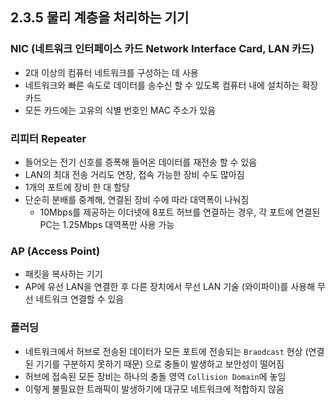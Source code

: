## 2.3.5 물리 계층을 처리하는 기기

### NIC (네트워크 인터페이스 카드 Network Interface Card, LAN 카드)
- 2대 이상의 컴퓨터 네트워크를 구성하는 데 사용
- 네트워크와 빠른 속도로 데이터를 송수신 할 수 있도록 컴퓨터 내에 설치하는 확장 카드
- 모든 카드에는 고유의 식별 번호인 MAC 주소가 있음

### 리피터 Repeater
- 들어오는 전기 신호를 증폭해 들어온 데이터를 재전송 할 수 있음
- LAN의 최대 전송 거리도 연장, 접속 가능한 장비 수도 많아짐
- 1개의 포트에 장비 한 대 할당
- 단순히 분배를 중계해, 연결된 장비 수에 따라 대역폭이 나눠짐
  - 10Mbps를 제공하는 이더넷에 8포트 허브를 연결하는 경우, 각 포트에 연결된 PC는 1.25Mbps 대역폭만 사용 가능

### AP (Access Point)
- 패킷을 복사하는 기기
- AP에 유선 LAN을 연결한 후 다른 장치에서 무선 LAN 기술 (와이파이)를 사용해 무선 네트워크 연결할 수 있음

### 플러딩
- 네트워크에서 허브로 전송된 데이터가 모든 포트에 전송되는 `Braodcast` 현상 (연결된 기기를 구분하지 못하기 때문) 으로 충돌이 발생하고 보안성이 떨어짐
- 허브에 접속된 모든 장비는 하나의 충돌 영역 `Collision Domain`에 놓임
- 이렇게 불필요한 트래픽이 발생하기에 대규모 네트워크에 적합하지 않음